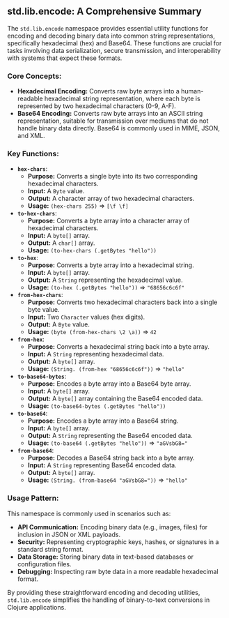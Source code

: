 ## std.lib.encode: A Comprehensive Summary

The `std.lib.encode` namespace provides essential utility functions for encoding and decoding binary data into common string representations, specifically hexadecimal (hex) and Base64. These functions are crucial for tasks involving data serialization, secure transmission, and interoperability with systems that expect these formats.

### Core Concepts:

*   **Hexadecimal Encoding:** Converts raw byte arrays into a human-readable hexadecimal string representation, where each byte is represented by two hexadecimal characters (0-9, A-F).
*   **Base64 Encoding:** Converts raw byte arrays into an ASCII string representation, suitable for transmission over mediums that do not handle binary data directly. Base64 is commonly used in MIME, JSON, and XML.

### Key Functions:

*   **`hex-chars`**:
    *   **Purpose:** Converts a single byte into its two corresponding hexadecimal characters.
    *   **Input:** A `Byte` value.
    *   **Output:** A character array of two hexadecimal characters.
    *   **Usage:** `(hex-chars 255)` => `[\f \f]`
*   **`to-hex-chars`**:
    *   **Purpose:** Converts a byte array into a character array of hexadecimal characters.
    *   **Input:** A `byte[]` array.
    *   **Output:** A `char[]` array.
    *   **Usage:** `(to-hex-chars (.getBytes "hello"))`
*   **`to-hex`**:
    *   **Purpose:** Converts a byte array into a hexadecimal string.
    *   **Input:** A `byte[]` array.
    *   **Output:** A `String` representing the hexadecimal value.
    *   **Usage:** `(to-hex (.getBytes "hello"))` => `"68656c6c6f"`
*   **`from-hex-chars`**:
    *   **Purpose:** Converts two hexadecimal characters back into a single byte value.
    *   **Input:** Two `Character` values (hex digits).
    *   **Output:** A `Byte` value.
    *   **Usage:** `(byte (from-hex-chars \2 \a))` => `42`
*   **`from-hex`**:
    *   **Purpose:** Converts a hexadecimal string back into a byte array.
    *   **Input:** A `String` representing hexadecimal data.
    *   **Output:** A `byte[]` array.
    *   **Usage:** `(String. (from-hex "68656c6c6f"))` => `"hello"`
*   **`to-base64-bytes`**:
    *   **Purpose:** Encodes a byte array into a Base64 byte array.
    *   **Input:** A `byte[]` array.
    *   **Output:** A `byte[]` array containing the Base64 encoded data.
    *   **Usage:** `(to-base64-bytes (.getBytes "hello"))`
*   **`to-base64`**:
    *   **Purpose:** Encodes a byte array into a Base64 string.
    *   **Input:** A `byte[]` array.
    *   **Output:** A `String` representing the Base64 encoded data.
    *   **Usage:** `(to-base64 (.getBytes "hello"))` => `"aGVsbG8="`
*   **`from-base64`**:
    *   **Purpose:** Decodes a Base64 string back into a byte array.
    *   **Input:** A `String` representing Base64 encoded data.
    *   **Output:** A `byte[]` array.
    *   **Usage:** `(String. (from-base64 "aGVsbG8="))` => `"hello"`

### Usage Pattern:

This namespace is commonly used in scenarios such as:
*   **API Communication:** Encoding binary data (e.g., images, files) for inclusion in JSON or XML payloads.
*   **Security:** Representing cryptographic keys, hashes, or signatures in a standard string format.
*   **Data Storage:** Storing binary data in text-based databases or configuration files.
*   **Debugging:** Inspecting raw byte data in a more readable hexadecimal format.

By providing these straightforward encoding and decoding utilities, `std.lib.encode` simplifies the handling of binary-to-text conversions in Clojure applications.